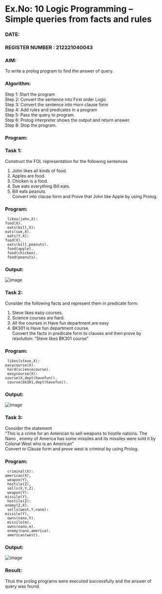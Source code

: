 # Ex.No: 10  Logic Programming –  Simple queries from facts and rules
### DATE:                                                                            
### REGISTER NUMBER : 212221040043
### AIM: 
To write a prolog program to find the answer of query. 
###  Algorithm:
 Step 1: Start the program <br> 
 Step 2: Convert the sentence into First order Logic  <br> 
 Step 3:  Convert the sentence into Horn clause form  <br> 
 Step 4: Add rules and predicates in a program   <br> 
 Step 5:  Pass the query to program. <br> 
 Step 6: Prolog interpreter shows the output and return answer. <br> 
 Step 8:  Stop the program.
### Program:
### Task 1:
Construct the FOL representation for the following sentences <br> 
1.	John likes all kinds of food.  <br> 
2.	Apples are food.  <br> 
3.	Chicken is a food.  <br> 
4.	Sue eats everything Bill eats. <br> 
5.	 Bill eats peanuts  <br> 
   Convert into clause form and Prove that John like Apple by using Prolog. <br> 
### Program:
```
 likes(john,X):
food(X).
 eats(bill,X):
eats(sue,X).
 eats(Y,X):
food(X).
 eats(bill,peanuts).
 food(apple).
 food(chicken).
 food(peanuts).
```
### Output:
![image](https://github.com/user-attachments/assets/9bb5d933-ea5d-4514-b0ca-38bd3ec762d9)
### Task 2:
Consider the following facts and represent them in predicate form: <br>              
1.	Steve likes easy courses. <br> 
2.	Science courses are hard. <br> 
3. All the courses in Have fun department are easy <br> 
4. BK301 is Have fun department course.<br> 
Convert the facts in predicate form to clauses and then prove by resolution: “Steve likes BK301 course”<br> 
### Program:
```
 likes(steve,X):
easycourse(X).
 hard(sciencecourse).
 easycourse(X):
course(X,dept(havefun)).
 course(bk301,dept(havefun)).
```
### Output:
![image](https://github.com/user-attachments/assets/c89017eb-5386-420f-b885-19b5e36c0cfc)
### Task 3:
Consider the statement <br> 
“This is a crime for an American to sell weapons to hostile nations. The Nano , enemy of America has some missiles and its missiles were sold it by Colonal West who is an American” <br> 
Convert to Clause form and prove west is criminal by using Prolog.<br> 
### Program:
```
 criminal(X):
american(X),
 weapon(Y),
 hostile(Z),
 sells(X,Y,Z).
 weapon(Y):
missile(Y).
 hostile(Z):
enemy(Z,X).
 sells(west,Y,nano):
missile(Y),
 owns(nano,Y).
 missile(m).
 owns(nano,m).
 enemy(nano,america).
 american(west). 
```
### Output:
![image](https://github.com/user-attachments/assets/06d0c955-fb96-4830-a84c-823e930c04fb)
### Result:
Thus the prolog programs were executed successfully and the answer of query was found.
